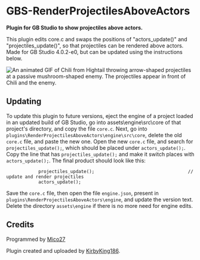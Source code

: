# GBS-RenderProjectilesAboveActors
**Plugin for GB Studio to show projectiles above actors.**

This plugin edits core.c and swaps the positions of "actors_update()" and "projectiles_update()", so that projectiles can be rendered above actors. Made for GB Studio 4.0.2-e0, but can be updated using the instructions below.

<img src="https://github.com/user-attachments/assets/50e5d69a-c32d-448c-b725-741c8e04b33f" alt="An animated GIF of Chili from Hightail throwing arrow-shaped projectiles at a passive mushroom-shaped enemy. The projectiles appear in front of Chili and the enemy." />

## Updating
To update this plugin to future versions, eject the engine of a project loaded in an updated build of GB Studio, go into assets\engine\src\core of that project's directory, and copy the file `core.c`. Next, go into `plugins\RenderProjectilesAboveActors\engine\src\core`, delete the old `core.c` file, and paste the new one. Open the new `core.c` file, and search for `projectiles_update();`, which should be placed under `actors_update();`. Copy the line that has `projectiles_update();` and make it switch places with `actors_update();`. The final product should look like this:

                projectiles_update();                                   // update and render projectiles
                actors_update();

Save the `core.c` file, then open the file `engine.json`, present in `plugins\RenderProjectilesAboveActors\engine`, and update the version text. Delete the directory `assets\engine` if there is no more need for engine edits.

## Credits

Programmed by [Mico27](https://github.com/Mico27)

Plugin created and uploaded by [KirbyKing186](https://github.com/KirbyKing186).
